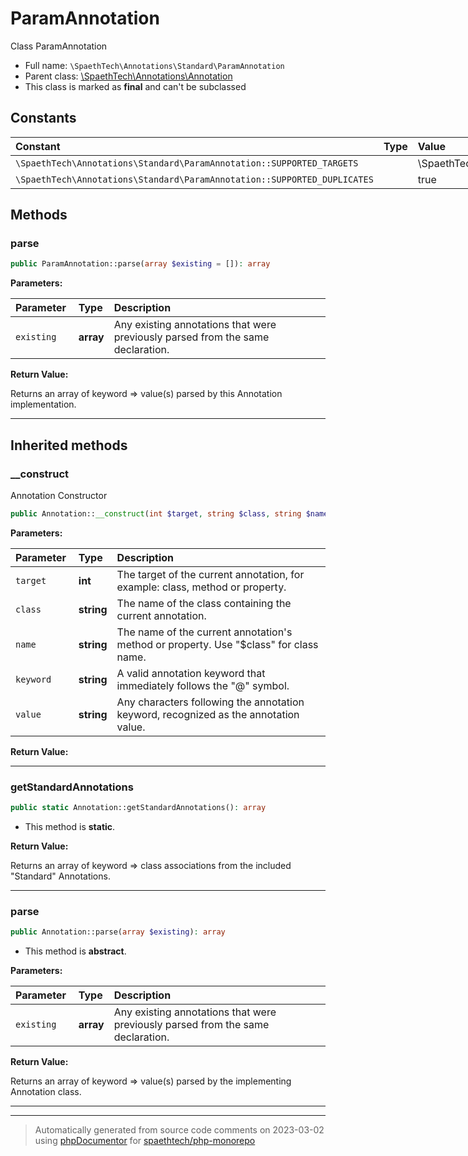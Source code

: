 # ParamAnnotation

Class ParamAnnotation



* Full name: `\SpaethTech\Annotations\Standard\ParamAnnotation`
* Parent class: [\SpaethTech\Annotations\Annotation](../Annotation.md)
* This class is marked as **final** and can't be subclassed



## Constants

| Constant | Type | Value |
|:---------|:-----|:------|
|`\SpaethTech\Annotations\Standard\ParamAnnotation::SUPPORTED_TARGETS`||\SpaethTech\Annotations\Annotation::TARGET_METHOD|
|`\SpaethTech\Annotations\Standard\ParamAnnotation::SUPPORTED_DUPLICATES`||true|

## Methods

### parse



```php
public ParamAnnotation::parse(array $existing = []): array
```








**Parameters:**

| Parameter  | Type  | Description  |
|:-----------|:------|:-------------|
| `existing` | **array** | Any existing annotations that were previously parsed from the same declaration. |


**Return Value:**

Returns an array of keyword => value(s) parsed by this Annotation implementation.



---


## Inherited methods

### __construct

Annotation Constructor

```php
public Annotation::__construct(int $target, string $class, string $name, string $keyword, string $value): mixed
```








**Parameters:**

| Parameter  | Type  | Description  |
|:-----------|:------|:-------------|
| `target` | **int** | The target of the current annotation, for example: class, method or property. |
| `class` | **string** | The name of the class containing the current annotation. |
| `name` | **string** | The name of the current annotation&#039;s method or property.  Use &quot;$class&quot; for class name. |
| `keyword` | **string** | A valid annotation keyword that immediately follows the &quot;@&quot; symbol. |
| `value` | **string** | Any characters following the annotation keyword, recognized as the annotation value. |


**Return Value:**





---
### getStandardAnnotations



```php
public static Annotation::getStandardAnnotations(): array
```



* This method is **static**.





**Return Value:**

Returns an array of keyword => class associations from the included "Standard" Annotations.



---
### parse



```php
public Annotation::parse(array $existing): array
```




* This method is **abstract**.



**Parameters:**

| Parameter  | Type  | Description  |
|:-----------|:------|:-------------|
| `existing` | **array** | Any existing annotations that were previously parsed from the same declaration. |


**Return Value:**

Returns an array of keyword => value(s) parsed by the implementing Annotation class.



---


---
> Automatically generated from source code comments on 2023-03-02 using
> [phpDocumentor](http://www.phpdoc.org/) for [spaethtech/php-monorepo](https://github.com/spaethtech/php-monorepo)

<style>
/* Remove padding and background in <code> used in the structs title */
h2 code,
h3 code,
h4 code,
h5 code {
    background: none !important;
    padding: 0 !important;
}

table {
    width: 100%;
    display: table;
}

thead > tr > th {
    text-align: left;
}

thead > tr > th:first-child {
    width: 20%;
}

/* Remove padding and background in <code> used in the tables */
td code,
th code {
    background: none;
    padding: 0;
}
</style>
